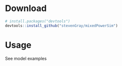 
<!-- README.md is generated from README.Rmd. Please edit that file -->

# Download

``` r
# install.packages("devtools")
devtools::install_github("stevenGray/mixedPowerSim")
```

# Usage

See model examples
